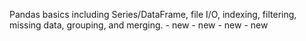 Pandas basics including Series/DataFrame, file I/O, indexing, filtering, missing data, grouping, and merging. - new - new - new - new